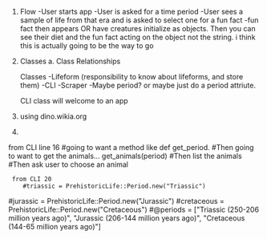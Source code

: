 




1.  Flow
    -User starts app 
    -User is asked for a time period 
    -User sees a sample of life from that era and is asked to select one for a fun fact 
    -fun fact then appears 
OR  have creatures initialize as objects.  Then you can see their diet and the fun fact acting on the object not the string.  i think this is actually going to be the way to go  
    

2.  Classes 
    a.  Class Relationships


    Classes
      -Lifeform (responsibility to know about lifeforms, and store them)
      -CLI
      -Scraper 
      -Maybe period?  or maybe just do a period attriute.  
      
      
      CLI class will welcome to an app 
      
3.  using dino.wikia.org 
4.  





from CLI line 16
   #going to want a method like def get_period.
     #Then going to want to get the animals... get_animals(period)
     #Then list the animals 
     #Then ask user to choose an animal 
     
     from CLI 20
        #triassic = PrehistoricLife::Period.new("Triassic")
   #jurassic = PrehistoricLife::Period.new("Jurassic")
   #cretaceous = PrehistoricLife::Period.new("Cretaceous")
    #@periods = ["Triassic (250-206 million years ago)", "Jurassic (206-144 million years ago)", "Cretaceous (144-65 million years ago)"]